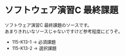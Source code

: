 # ソフトウェア演習C 最終課題  

ソフトウェア演習C 最終課題のソースです。  
あまりきれいなソースじゃないですけど参考程度にどうぞ。  

* 115-K13-1 -> 必須課題
* 115-K13-2 -> 選択課題